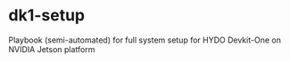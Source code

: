 # dk1-setup
Playbook (semi-automated) for full system setup for HYDO Devkit-One on NVIDIA Jetson platform
